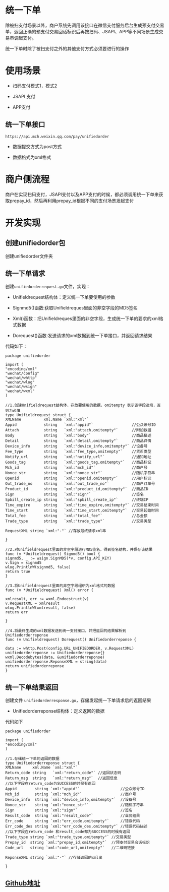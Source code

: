 # 统一下单

除被扫支付场景以外，商户系统先调用该接口在微信支付服务后台生成预支付交易单，返回正确的预支付交易回话标识后再按扫码、JSAPI、APP等不同场景生成交易串调起支付。

统一下单时除了被扫支付之外的其他支付方式必须要进行的操作

# 使用场景

-	扫码支付模式1，模式2

-	JSAPI 支付

-	APP支付
	
## 统一下单接口

	https://api.mch.weixin.qq.com/pay/unifiedorder

-	数据提交方式为post方式

-	数据格式为xml格式


#	 商户侧流程
 
商户在实现扫码支付，JSAPI支付以及APP支付的时候，都必须调用统一下单来获取prepay_id，然后再利用prepay_id根据不同的支付场景发起支付

# 开发实现

## 创建unifiedorder包

创建unifiedorder文件夹

## 统一下单请求

创建`unifiedorderrequest.go`文件，实现：

-	Unifieldrequest结构体：定义统一下单要使用的参数

-	Signmd5()函数:获取Unifieldreques里面的非空字段的MD5签名

-	Xml()函数：把Unifieldreques里面的非空字段，生成统一下单的要求的xml格式数据

-	Dorequest()函数:发送请求的xml数据到统一下单接口，并返回请求结果

代码如下：

	package unifiedorder

	import (
	"encoding/xml"
	"wechat/config"
	"wechat/whttp"
	"wechat/wlog"
	"wechat/wsign"
	"wechat/wxml"
	)

	//1.创建Unifieldrequest结构体，存放要使用的数据，omitempty 表示该字段选填，否则为必填
	type Unifieldrequest struct {
	XMLName          xml.Name `xml:"xml"`
	Appid            string   `xml:"appid"`                 //公众账号ID
	Attach           string   `xml:"attach,omitempty"`      //附加数据
	Body             string   `xml:"body"`                  //商品描述
	Detail           string   `xml:"detail,omitempty"`      //商品详情
	Device_info      string   `xml:"device_info,omitempty"` //设备号
	Fee_type         string   `xml:"fee_type,omitempty"`    //货币类型
	Notify_url       string   `xml:"notify_url"`            //通知地址
	Goods_tag        string   `xml:"goods_tag,omitempty"`   //商品标记
	Mch_id           string   `xml:"mch_id"`                //商户号
	Nonce_str        string   `xml:"nonce_str"`             //随机字符串
	Openid           string   `xml:"openid,omitempty"`      //用户标识
	Out_trade_no     string   `xml:"out_trade_no"`          //商户订单号
	Product_id       string   `xml:"product_id,omitempty"`  //商品ID
	Sign             string   `xml:"sign"`                  //签名
	Spbill_create_ip string   `xml:"spbill_create_ip"`      //终端IP
	Time_expire      string   `xml:"time_expire,omitempty"` //交易结束时间
	Time_start       string   `xml:"time_start,omitempty"`  //交易起始时间
	Total_fee        string   `xml:"total_fee"`             //总金额
	Trade_type       string   `xml:"trade_type"`            //交易类型

	RequestXML string `xml:"-"` //存放最终请求xml串

	}

	//2.对Unifieldrequest里面的非空字段进行MD5签名，得到签名结构，并保存该结果
	func (v *Unifieldrequest) Signmd5() bool {
	signmd5, _ := wsign.SignMD5(*v, config.API_KEY)
	v.Sign = signmd5
	wlog.PrintlnW(signmd5, false)
	return true
	}

	//3.将Unifieldrequest里面的非空字段组织为xml格式的数据
	func (v *Unifieldrequest) Xml() error {

	xmlresult, err := wxml.Endoestruct(v)
	v.RequestXML = xmlresult
	wlog.PrintlnW(xmlresult, false)
	return err

	}

	//4.将最终生成的xml数据发送到统一支付接口，并把返回的结果解析到Unifiedorderreponse
	func (v Unifieldrequest) Dorequest() Unifiedorderreponse {

	data := whttp.Post(config.URL_UNIFIEDORDER, v.RequestXML)
	unifiedorderreponse := Unifiedorderreponse{}
	wxml.Decodebytes(data, &unifiedorderreponse)
	unifiedorderreponse.ReponseXML = string(data)
	return unifiedorderreponse
	}


##  统一下单结果返回

创建文件 `unifiedorderresponse.go`，存储发起统一下单请求后的返回结果

-	Unifiedorderreponse结构体：定义返回的数据 

代码如下

	package unifiedorder

	import (
	"encoding/xml"
	)

	//1.存储统一下单的返回的数据
	type Unifiedorderreponse struct {
	XMLName     xml.Name `xml:"xml"`
	Return_code string   `xml:"return_code"` //返回状态码
	Return_msg  string   `xml:"return_msg"`  //返回信息
	//以下字段在return_code为SUCCESS的时候有返回
	Appid        string `xml:"appid"`                  //公众账号ID
	Mch_id       string `xml:"mch_id"`                 //商户号
	Device_info  string `xml:"device_info,omitempty"`  //设备号
	Nonce_str    string `xml:"nonce_str"`              //随机字符串
	Sign         string `xml:"sign"`                   //签名
	Result_code  string `xml:"result_code"`            //业务结果
	Err_code     string `xml:"err_code,omitempty"`     //错误代码
	Err_code_des string `xml:"err_code_des,omitempty"` //错误代码描述
	//以下字段在return_code 和result_code都为SUCCESS的时候有返回
	Trade_type string `xml:"trade_type,omitempty"` //交易类型
	Prepay_id  string `xml:"prepay_id,omitempty"`  //预支付交易会话标识
	Code_url   string `xml:"code_url,omitempty"`   //二维码链接

	ReponseXML string `xml:"-"` //存储返回的xml串

	}
	
## [Github地址](https://github.com/luciscode/wechat/tree/master/src/wechat/unifiedorder)

